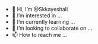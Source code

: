 - 👋 Hi, I’m @Skkayeshali
- 👀 I’m interested in ...
- 🌱 I’m currently learning ...
- 💞️ I’m looking to collaborate on ...
- 📫 How to reach me ...

<!---
Skkayeshali/Skkayeshali is a ✨ special ✨ repository because its `README.md` (this file) appears on your GitHub profile.
You can click the Preview link to take a look at your changes.
--->
